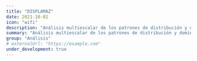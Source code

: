 ```yaml
---
title: "DISPLAMAZ"
date: 2021-10-02
icon: "wifi"
description: "Análisis multiescalar de los patrones de distribución y dominancia de plantas leñosas en los bosques de tierra firme del noroeste de la Amazonia"
summary: "Análisis multiescalar de los patrones de distribución y dominancia de plantas leñosas en los bosques de tierra firme del noroeste de la Amazonia"
group: "Análisis"
# externalUrl: "https://example.com"
under_development: true
---
```

